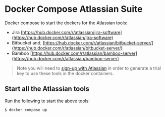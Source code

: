 # Docker Compose Atlassian Suite
Docker compose to start the dockers for the Atlassian tools:
- Jira [https://hub.docker.com/r/atlassian/jira-software](https://hub.docker.com/r/atlassian/jira-software)
- Bitbucket and; [https://hub.docker.com/r/atlassian/bitbucket-server/](https://hub.docker.com/r/atlassian/bitbucket-server/)
- Bamboo [https://hub.docker.com/r/atlassian/bamboo-server](https://hub.docker.com/r/atlassian/bamboo-server)

> Note you will need to [sign-up with Atlassian](https://www.atlassian.com/try) in order to generate a trial key to use these tools in the docker containers.

## Start all the Atlassian tools
Run the following to start the above tools:
```bash
$ docker compose up
```
